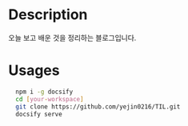 # Description

오늘 보고 배운 것을 정리하는 블로그입니다.

# Usages

```bash
  npm i -g docsify
  cd [your-workspace]
  git clone https://github.com/yejin0216/TIL.git
  docsify serve
```
